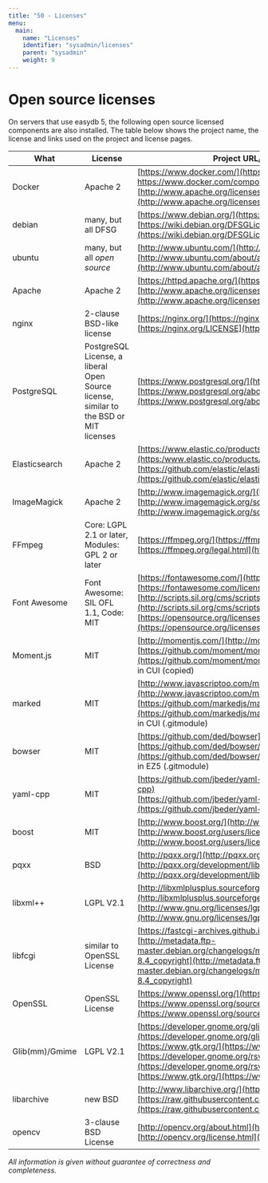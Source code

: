 ```yaml
---
title: "50 - Licenses"
menu:
  main:
    name: "Licenses"
    identifier: "sysadmin/licenses"
    parent: "sysadmin"
    weight: 9
---
```

# Open source licenses

On servers that use easydb 5, the following open source licensed components are also installed. The table below shows the project name, the license and links used on the project and license pages.

| **What** | **License** | **Project URL/ License URL / Notice** |
|----------|-------------|---------------------------------------|
| Docker | Apache 2 | [https://www.docker.com/](https://www.docker.com/)<br> [https://www.docker.com/components-licenses ](https://www.docker.com/components-licenses) <br> [http://www.apache.org/licenses/LICENSE-2.0](http://www.apache.org/licenses/LICENSE-2.0) |
| debian | many, but all DFSG | [https://www.debian.org/](https://www.debian.org/) <br> [https://wiki.debian.org/DFSGLicenses](https://wiki.debian.org/DFSGLicenses) |
| ubuntu | many, but all *open source* | [http://www.ubuntu.com/](http://www.ubuntu.com/) <br> [http://www.ubuntu.com/about/about-ubuntu/licensing](http://www.ubuntu.com/about/about-ubuntu/licensing) |
| Apache | Apache 2 |  [https://httpd.apache.org/](https://httpd.apache.org/) <br> [http://www.apache.org/licenses/LICENSE-2.0](http://www.apache.org/licenses/LICENSE-2.0) |
| nginx | 2-clause BSD-like license | [https://nginx.org/](https://nginx.org/) <br> [https://nginx.org/LICENSE](https://nginx.org/LICENSE) |
| PostgreSQL | PostgreSQL License, a liberal Open Source license, similar to the BSD or MIT licenses | [https://www.postgresql.org/](https://www.postgresql.org/) <br> [https://www.postgresql.org/about/licence/](https://www.postgresql.org/about/licence/) |
| Elasticsearch| Apache 2 | [https://www.elastic.co/products/elasticsearch](https:/www.elastic.co/products/elasticsearch)  <br> [https://github.com/elastic/elasticsearch/blob/master/LICENSE.txt](https://github.com/elastic/elasticsearch/blob/master/LICENSE.txt) |
| ImageMagick | Apache 2 | [http://www.imagemagick.org/](http://www.imagemagick.org/) <br> [http://www.imagemagick.org/script/license.php](http://www.imagemagick.org/script/license.php) |
| FFmpeg| Core: LGPL 2.1 or later, Modules: GPL 2 or later | [https://ffmpeg.org/](https://ffmpeg.org/) <br> [https://ffmpeg.org/legal.html](https://ffmpeg.org/legal.html) |
| Font Awesome | Font Awesome: SIL OFL 1.1, Code: MIT | [https://fontawesome.com/](https://fontawesome.com/) <br> [https://fontawesome.com/license/](https://fontawesome.com/license) <br> [http://scripts.sil.org/cms/scripts/page.php?site_id=nrsi&id=OFL](http://scripts.sil.org/cms/scripts/page.php?site_id=nrsi&id=OFL) <br> [https://opensource.org/licenses/mit-license.html](https://opensource.org/licenses/mit-license.html) |
| Moment.js | MIT | [http://momentjs.com/](http://momentjs.com/) <br> [https://github.com/moment/moment/blob/develop/LICENSE](https://github.com/moment/moment/blob/develop/LICENSE) <br> in CUI (copied) |
| marked | MIT | [http://www.javascriptoo.com/marked](http://www.javascriptoo.com/marked) <br> [https://github.com/markedjs/marked/blob/master/LICENSE.md](https://github.com/markedjs/marked/blob/master/LICENSE.md) <br> in CUI (.gitmodule) |
| bowser | MIT | [https://github.com/ded/bowser](https://github.com/ded/bowser) <br> [https://github.com/ded/bowser/blob/master/LICENSE](https://github.com/ded/bowser/blob/master/LICENSE) <br> in EZ5 (.gitmodule) |
| yaml-cpp | MIT | [https://github.com/jbeder/yaml-cpp](https://github.com/jbeder/yaml-cpp) <br> [https://github.com/jbeder/yaml-cpp/blob/master/LICENSE](https://github.com/jbeder/yaml-cpp/blob/master/LICENSE) |
| boost | MIT | [http://www.boost.org/](http://www.boost.org/) <br> [http://www.boost.org/users/license.html](http://www.boost.org/users/license.html) |
| pqxx | BSD | [http://pqxx.org/](http://pqxx.org/)  <br> [http://pqxx.org/development/libpqxx/](http://pqxx.org/development/libpqxx/) |
| libxml++ | LGPL V2.1 | [http://libxmlplusplus.sourceforge.net/](http:/libxmlplusplus.sourceforge.net) <br> [http://www.gnu.org/licenses/lgpl.html#TOC1](http://www.gnu.org/licenses/lgpl.html#TOC1) |
| libfcgi | similar to OpenSSL License | [https://fastcgi-archives.github.io](https://fastcgi-archives.github.io/) <BR> ​[http://metadata.ftp-master.debian.org/changelogs/main/libf/libfcgi/libfcgi_2.4.0-8.4_copyright](http://metadata.ftp-master.debian.org/changelogs/main/libf/libfcgi/libfcgi_2.4.0-8.4_copyright) |
| OpenSSL | OpenSSL License | [https://www.openssl.org/](https://www.openssl.org/) <br> [https://www.openssl.org/source/license.html](https://www.openssl.org/source/license.html) |
| Glib(mm)/Gmime | LGPL V2.1 | [https://developer.gnome.org/glib/stable/](https://developer.gnome.org/glib/stable/) <br> [https://www.gtk.org/](https://www.gtk.org/) <br> [https://developer.gnome.org/rsvg/stable/licence.html](https://developer.gnome.org/rsvg/stable/licence.html) <br> [https://www.gtk.org/](https://www.gtk.org/) |
| libarchive | new BSD | [http://www.libarchive.org/](http://www.libarchive.org/) <br> [https://raw.githubusercontent.com/libarchive/libarchive/master/COPYING](https://raw.githubusercontent.com/libarchive/libarchive/master/COPYING) |
| opencv | 3-clause BSD License | [http://opencv.org/about.html](http://opencv.org/about.html) <br> [http://opencv.org/license.html](http://opencv.org/license.html) |

*All information is given without guarantee of correctness and completeness.*
